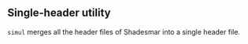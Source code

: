 ## Single-header utility

`simul` merges all the header files of Shadesmar into a single header file.
